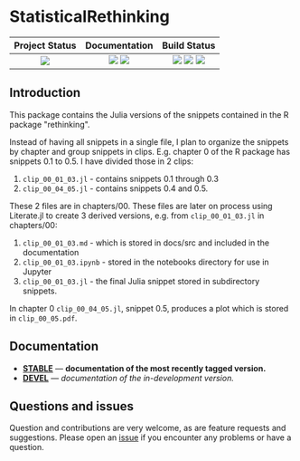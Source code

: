 # StatisticalRethinking


| **Project Status**                                                               |  **Documentation**                                                               | **Build Status**                                                                                |
|:-------------------------------------------------------------------------------:|:-------------------------------------------------------------------------------:|:-----------------------------------------------------------------------------------------------:|
|![][project-status-img] | [![][docs-stable-img]][docs-stable-url] [![][docs-dev-img]][docs-dev-url] | [![][travis-img]][travis-url] [![][appveyor-img]][appveyor-url] [![][codecov-img]][codecov-url] |

## Introduction

This package contains the Julia versions of the snippets contained in the R package "rethinking".

Instead of having all snippets in a single file, I plan to organize the snippets by chapter and group snippets in clips. E.g. chapter 0 of the R package has snippets 0.1 to 0.5. I have divided those in 2 clips:

1. `clip_00_01_03.jl` - contains snippets 0.1 through 0.3
2. `clip_00_04_05.jl` - contains snippets 0.4 and 0.5.

These 2 files are in chapters/00. These files are later on process using Literate.jl to create 3 derived versions, e.g. from `clip_00_01_03.jl` in chapters/00:

1. `clip_00_01_03.md` - which is stored in docs/src and included in the documentation
2. `clip_00_01_03.ipynb` - stored in the notebooks directory for use in Jupyter
3. `clip_00_01_03.jl` - the final Julia snippet stored in subdirectory snippets.

In chapter 0 `clip_00_04_05.jl`, snippet 0.5, produces a plot which is stored in `clip_00_05.pdf`.

## Documentation

- [**STABLE**][docs-stable-url] &mdash; **documentation of the most recently tagged version.**
- [**DEVEL**][docs-dev-url] &mdash; *documentation of the in-development version.*

## Questions and issues

Question and contributions are very welcome, as are feature requests and suggestions. Please open an [issue][issues-url] if you encounter any problems or have a question. 

[docs-dev-img]: https://img.shields.io/badge/docs-dev-blue.svg
[docs-dev-url]: https://stanjulia.github.io/StatisticalRethinking.jl/latest

[docs-stable-img]: https://img.shields.io/badge/docs-stable-blue.svg
[docs-stable-url]: https://stanjulia.github.io/StatisticalRethinking.jl/stable

[travis-img]: https://travis-ci.org/StanJulia/StatisticalRethinking.jl.svg?branch=master
[travis-url]: https://travis-ci.org/StanJulia/StatisticalRethinking.jl

[appveyor-img]: https://ci.appveyor.com/api/projects/status/whhifxtx8jb2208f?svg=true
[appveyor-url]: https://ci.appveyor.com/project/StanJulia/StatisticalRethinking-jl

[codecov-img]: https://codecov.io/gh/StanJulia/StatisticalRethinking.jl/branch/master/graph/badge.svg
[codecov-url]: https://codecov.io/gh/StanJulia/StatisticalRethinking.jl

[issues-url]: https://github.com/StanJulia/StatisticalRethinking.jl/issues

[project-status-img]: https://img.shields.io/badge/lifecycle-experimental-orange.svg
